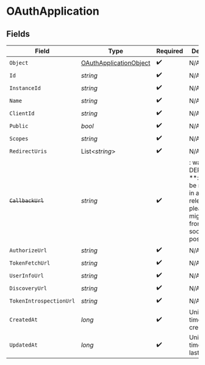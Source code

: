# OAuthApplication


## Fields

| Field                                                                                                                   | Type                                                                                                                    | Required                                                                                                                | Description                                                                                                             | Example                                                                                                                 |
| ----------------------------------------------------------------------------------------------------------------------- | ----------------------------------------------------------------------------------------------------------------------- | ----------------------------------------------------------------------------------------------------------------------- | ----------------------------------------------------------------------------------------------------------------------- | ----------------------------------------------------------------------------------------------------------------------- |
| `Object`                                                                                                                | [OAuthApplicationObject](../../Models/Components/OAuthApplicationObject.md)                                             | :heavy_check_mark:                                                                                                      | N/A                                                                                                                     | oauth_application                                                                                                       |
| `Id`                                                                                                                    | *string*                                                                                                                | :heavy_check_mark:                                                                                                      | N/A                                                                                                                     | oauth_app_1234                                                                                                          |
| `InstanceId`                                                                                                            | *string*                                                                                                                | :heavy_check_mark:                                                                                                      | N/A                                                                                                                     | instance_5678                                                                                                           |
| `Name`                                                                                                                  | *string*                                                                                                                | :heavy_check_mark:                                                                                                      | N/A                                                                                                                     | Example OAuth App                                                                                                       |
| `ClientId`                                                                                                              | *string*                                                                                                                | :heavy_check_mark:                                                                                                      | N/A                                                                                                                     | client_12345                                                                                                            |
| `Public`                                                                                                                | *bool*                                                                                                                  | :heavy_check_mark:                                                                                                      | N/A                                                                                                                     | false                                                                                                                   |
| `Scopes`                                                                                                                | *string*                                                                                                                | :heavy_check_mark:                                                                                                      | N/A                                                                                                                     | profile email                                                                                                           |
| `RedirectUris`                                                                                                          | List<*string*>                                                                                                          | :heavy_check_mark:                                                                                                      | N/A                                                                                                                     |                                                                                                                         |
| ~~`CallbackUrl`~~                                                                                                       | *string*                                                                                                                | :heavy_check_mark:                                                                                                      | : warning: ** DEPRECATED **: This will be removed in a future release, please migrate away from it as soon as possible. | https://example.com/oauth/callback                                                                                      |
| `AuthorizeUrl`                                                                                                          | *string*                                                                                                                | :heavy_check_mark:                                                                                                      | N/A                                                                                                                     | https://example.com/authorize                                                                                           |
| `TokenFetchUrl`                                                                                                         | *string*                                                                                                                | :heavy_check_mark:                                                                                                      | N/A                                                                                                                     | https://example.com/oauth/token                                                                                         |
| `UserInfoUrl`                                                                                                           | *string*                                                                                                                | :heavy_check_mark:                                                                                                      | N/A                                                                                                                     | https://example.com/userinfo                                                                                            |
| `DiscoveryUrl`                                                                                                          | *string*                                                                                                                | :heavy_check_mark:                                                                                                      | N/A                                                                                                                     |                                                                                                                         |
| `TokenIntrospectionUrl`                                                                                                 | *string*                                                                                                                | :heavy_check_mark:                                                                                                      | N/A                                                                                                                     |                                                                                                                         |
| `CreatedAt`                                                                                                             | *long*                                                                                                                  | :heavy_check_mark:                                                                                                      | Unix timestamp of creation.<br/>                                                                                        | 1609459200                                                                                                              |
| `UpdatedAt`                                                                                                             | *long*                                                                                                                  | :heavy_check_mark:                                                                                                      | Unix timestamp of last update.<br/>                                                                                     | 1612137600                                                                                                              |